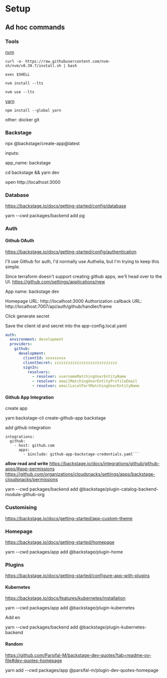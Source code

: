 # Setup

## Ad hoc commands

### Tools
[nvm](https://github.com/nvm-sh/nvm#install--update-script)
```
curl -o- https://raw.githubusercontent.com/nvm-sh/nvm/v0.39.7/install.sh | bash

exec $SHELL

nvm install --lts

nvm use --lts
```

[yarn](https://classic.yarnpkg.com/en/docs/install#mac-stable)

```
npm install --global yarn
```

other: docker git

### Backstage

npx @backstage/create-app@latest

inputs:

app_name: backstage

cd backstage && yarn dev

open http://localhost:3000

### Database
https://backstage.io/docs/getting-started/config/database

yarn --cwd packages/backend add pg

### Auth

#### Github OAuth
https://backstage.io/docs/getting-started/config/authentication

I'll use Github for auth, I'd normally use Authelia, but I'm trying to keep this simple.

Since terraform doesn't support creating github apps, we'll head over to the UI.
https://github.com/settings/applications/new

App name: backstage dev

Homepage URL: http://localhost:3000
Authorization callback URL: http://localhost:7007/api/auth/github/handler/frame

Click generate secret

Save the client id and secret into the app-config.local.yaml

```app-config.local.yaml
auth:
  environment: development
  providers:
    github:
      development:
        clientId: xxxxxxxxx
        clientSecret: zzzzzzzzzzzzzzzzzzzzzzzzzzzz
        signIn:
          resolvers:
            - resolver: usernameMatchingUserEntityName
            - resolver: emailMatchingUserEntityProfileEmail
            - resolver: emailLocalPartMatchingUserEntityName
```

#### Github App Integration

create app

yarn backstage-cli create-github-app backstage

add github integration

```
integrations:
  github:
    - host: github.com
      apps:
        - $include: github-app-backstage-credentials.yaml```
```

**allow read and write**
https://backstage.io/docs/integrations/github/github-apps/#app-permissions
https://github.com/organizations/cloudsnacks/settings/apps/backstage-cloudsnacks/permissions

yarn --cwd packages/backend add @backstage/plugin-catalog-backend-module-github-org

### Customising

https://backstage.io/docs/getting-started/app-custom-theme


### Homepage

https://backstage.io/docs/getting-started/homepage

yarn --cwd packages/app add @backstage/plugin-home


### Plugins

https://backstage.io/docs/getting-started/configure-app-with-plugins

#### Kubernetes

https://backstage.io/docs/features/kubernetes/installation

yarn --cwd packages/app add @backstage/plugin-kubernetes

Add en


yarn --cwd packages/backend add @backstage/plugin-kubernetes-backend




#### Random

https://github.com/Parsifal-M/backstage-dev-quotes?tab=readme-ov-file#dev-quotes-homepage

yarn add --cwd packages/app @parsifal-m/plugin-dev-quotes-homepage
